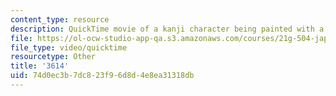 ```yaml
---
content_type: resource
description: QuickTime movie of a kanji character being painted with a brush.
file: https://ol-ocw-studio-app-qa.s3.amazonaws.com/courses/21g-504-japanese-iv-spring-2009/74d0ec3b7dc823f96d8d4e8ea31318db_3614.mov
file_type: video/quicktime
resourcetype: Other
title: '3614'
uid: 74d0ec3b-7dc8-23f9-6d8d-4e8ea31318db
---
```

